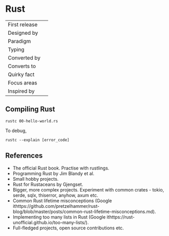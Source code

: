 # Rust

|               |     |
| ------------- | --- |
| First release |     |
| Designed by   |     |
| Paradigm      |     |
| Typing        |     |
| Converted by  |     |
| Converts to   |     |
| Quirky fact   |     |
| Focus areas   |     |
| Inspired by   |     |

## Compiling Rust

```
rustc 00-hello-world.rs
```

To debug,

```
rustc --explain [error_code]
```

## References

- The official Rust book. Practise with rustlings.
- Programming Rust by Jim Blandy et al.
- Small hobby projects.
- Rust for Rustaceans by Gjengset.
- Bigger, more complex projects. Experiment with common crates - tokio, serde, sqlx, thiserror, anyhow, axum etc.
- Common Rust lifetime misconceptions (Google ithttps://github.com/pretzelhammer/rust-blog/blob/master/posts/common-rust-lifetime-misconceptions.md).
- Implementing too many lists in Rust (Google ithttps://rust-unofficial.github.io/too-many-lists/).
- Full-fledged projects, open source contributions etc.
